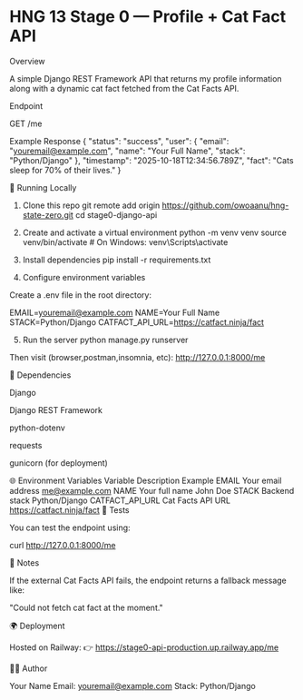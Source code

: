 # HNG 13 Stage 0 — Profile + Cat Fact API
Overview

A simple Django REST Framework API that returns my profile information along with a dynamic cat fact fetched from the Cat Facts API.

Endpoint

GET /me

Example Response
{
  "status": "success",
  "user": {
    "email": "youremail@example.com",
    "name": "Your Full Name",
    "stack": "Python/Django"
  },
  "timestamp": "2025-10-18T12:34:56.789Z",
  "fact": "Cats sleep for 70% of their lives."
}

🚀 Running Locally
1. Clone this repo
git remote add origin https://github.com/owoaanu/hng-state-zero.git
cd stage0-django-api

2. Create and activate a virtual environment
python -m venv venv
source venv/bin/activate  # On Windows: venv\Scripts\activate

3. Install dependencies
pip install -r requirements.txt

4. Configure environment variables

Create a .env file in the root directory:

EMAIL=youremail@example.com
NAME=Your Full Name
STACK=Python/Django
CATFACT_API_URL=https://catfact.ninja/fact

5. Run the server
python manage.py runserver


Then visit (browser,postman,insomnia, etc):
 http://127.0.0.1:8000/me

🧩 Dependencies

Django

Django REST Framework

python-dotenv

requests

gunicorn (for deployment)

🌐 Environment Variables
Variable	Description	Example
EMAIL	Your email address	me@example.com
NAME	Your full name	John Doe
STACK	Backend stack	Python/Django
CATFACT_API_URL	Cat Facts API URL	https://catfact.ninja/fact
🧪 Tests

You can test the endpoint using:

curl http://127.0.0.1:8000/me

📝 Notes

If the external Cat Facts API fails, the endpoint returns a fallback message like:

"Could not fetch cat fact at the moment."

🌍 Deployment

Hosted on Railway:
👉 https://stage0-api-production.up.railway.app/me

🧑‍💻 Author

Your Name
Email: youremail@example.com
Stack: Python/Django